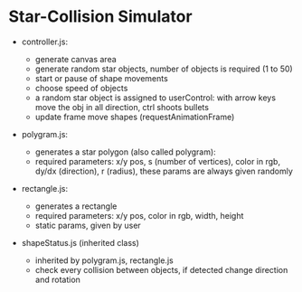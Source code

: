 # Star-Collision Simulator

+ controller.js: 
    - generate canvas area
    - generate random star objects, number of objects is required (1 to 50)
    - start or pause of shape movements
    - choose speed of objects
    - a random star object is assigned to userControl: with arrow keys move the obj in all direction, ctrl shoots bullets 
    - update frame move shapes (requestAnimationFrame) 

+ polygram.js:
    - generates a star polygon (also called polygram):
    - required parameters: x/y pos, s (number of vertices), color in rgb, dy/dx (direction), r (radius), these params are always given randomly

+ rectangle.js:
    - generates a rectangle
    - required parameters: x/y pos, color in rgb, width, height
    - static params, given by user

+ shapeStatus.js (inherited class)
    - inherited by polygram.js, rectangle.js
    - check every collision between objects, if detected change direction and rotation    

